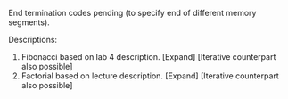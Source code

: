 End termination codes pending (to specify end of different memory segments).

Descriptions:
1. Fibonacci based on lab 4 description. [Expand] [Iterative counterpart also possible]
2. Factorial based on lecture description. [Expand] [Iterative counterpart also possible]
